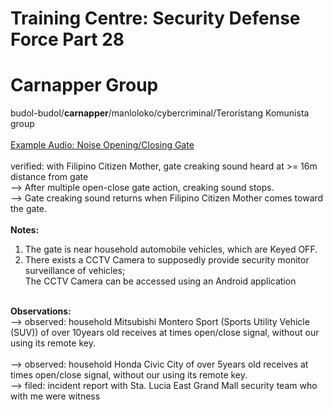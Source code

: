 # Training Centre: Security Defense Force Part 28
# Carnapper Group
budol-budol/<b>carnapper</b>/manloloko/cybercriminal/Teroristang Komunista group<br/>
<br/>
[Example Audio: Noise Opening/Closing Gate](nearHouseholdAutomobileVehiclesGateCreakingSoundFromCarnapperGroupHeardByMultiplePersonsAtGreaterThanOrEqualTo16mDistance,afterMultipleOpenCloseGateActionCreakingSoundStopsAlbeitMomentarily20211205T1619.m4a)
<br/>
<br/>
verified: with Filipino Citizen Mother, gate creaking sound heard at >= 16m distance from gate<br/>
--> After multiple open-close gate action, creaking sound stops.<br/>
--> Gate creaking sound returns when Filipino Citizen Mother comes toward the gate.<br/>
<br/>
<b>Notes:</b><br/> 
1) The gate is near household automobile vehicles, which are Keyed OFF.<br/>
2) There exists a CCTV Camera to supposedly provide security monitor surveillance of vehicles;<br/>
The CCTV Camera can be accessed using an Android application<br/>
<br/>
<b>Observations:</b><br/>
--> observed: household Mitsubishi Montero Sport (Sports Utility Vehicle (SUV)) of over 10years old receives at times open/close signal, without our using its remote key.<br/>
<br/>
--> observed: household Honda Civic City of over 5years old receives at times open/close signal, without our using its remote key.<br/>
--> filed: incident report with Sta. Lucia East Grand Mall security team who with me were witness<br/>
